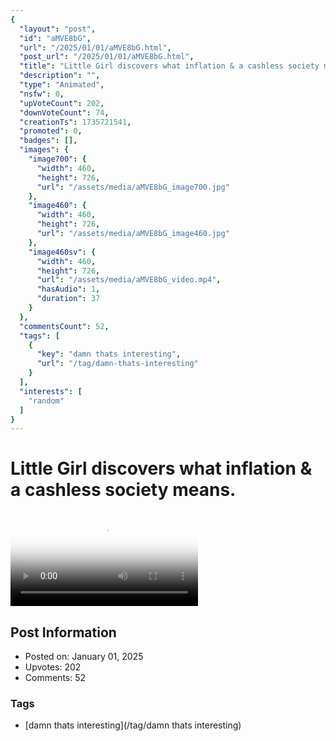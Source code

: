 ```yaml
---
{
  "layout": "post",
  "id": "aMVE8bG",
  "url": "/2025/01/01/aMVE8bG.html",
  "post_url": "/2025/01/01/aMVE8bG.html",
  "title": "Little Girl discovers what inflation & a cashless society means.",
  "description": "",
  "type": "Animated",
  "nsfw": 0,
  "upVoteCount": 202,
  "downVoteCount": 74,
  "creationTs": 1735721541,
  "promoted": 0,
  "badges": [],
  "images": {
    "image700": {
      "width": 460,
      "height": 726,
      "url": "/assets/media/aMVE8bG_image700.jpg"
    },
    "image460": {
      "width": 460,
      "height": 726,
      "url": "/assets/media/aMVE8bG_image460.jpg"
    },
    "image460sv": {
      "width": 460,
      "height": 726,
      "url": "/assets/media/aMVE8bG_video.mp4",
      "hasAudio": 1,
      "duration": 37
    }
  },
  "commentsCount": 52,
  "tags": [
    {
      "key": "damn thats interesting",
      "url": "/tag/damn-thats-interesting"
    }
  ],
  "interests": [
    "random"
  ]
}
---
```


# Little Girl discovers what inflation & a cashless society means.

<video controls playsinline loop poster="/assets/media/aMVE8bG_image460.jpg">
  <source src="/assets/media/aMVE8bG_video.mp4" type="video/mp4">
  Your browser does not support the video tag.
</video>

## Post Information

- Posted on: January 01, 2025
- Upvotes: 202
- Comments: 52

### Tags

- [damn thats interesting](/tag/damn thats interesting)
